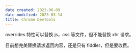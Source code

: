 ```yaml
---
date created: 2022-06-09
date modified: 2023-03-14
title: Chrome DevTools
---
```


overrides 特性可以替换 js，css 等文件，但不能替换 xhr 请求。

目前想完美替换请求返回内容，还是只有 fiddler，但是要收费。
